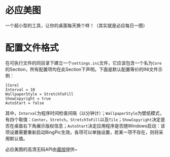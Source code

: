 ﻿# 必应美图

一个超小型的工具，让你的桌面每天换个样！（其实就是必应每日一图）

# 配置文件格式

在可执行文件的同目录下建立一个`settings.ini`文件，它应该包含一个名为`Core`的Section，所有配置项均在此Section下声明。下面是默认配置等价的INI文件示例：

```
[Core]
Interval = 10
WallpaperStyle = StretchToFill
ShowCopyright = true
AutoStart = false
```

其中，`Interval`为程序时间检查间隔（以分钟计）；`WallpaperStyle`为壁纸模式，有四个取值：`Center`，`Stretch`，`StretchToFill`以及`Tile`；`ShowCopyright`决定是否在桌面右下角展示版权信息；`AutoStart`决定应用程序是否随Windows启动：该项设置需要重新启动BingPic生效。各项可以单独设置，若某一项不存在，则将采用默认值。

必应美图的高清无码API由[晨旭](https://github.com/chenxuuu)提供~
